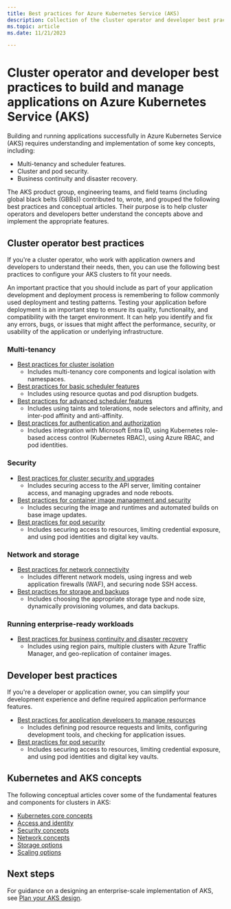 ```yaml
---
title: Best practices for Azure Kubernetes Service (AKS)
description: Collection of the cluster operator and developer best practices to build and manage applications in Azure Kubernetes Service (AKS)
ms.topic: article
ms.date: 11/21/2023

---
```


# Cluster operator and developer best practices to build and manage applications on Azure Kubernetes Service (AKS)

Building and running applications successfully in Azure Kubernetes Service (AKS) requires understanding and implementation of some key concepts, including:

* Multi-tenancy and scheduler features.
* Cluster and pod security.
* Business continuity and disaster recovery.

The AKS product group, engineering teams, and field teams (including global black belts (GBBs)) contributed to, wrote, and grouped the following best practices and conceptual articles. Their purpose is to help cluster operators and developers better understand the concepts above and implement the appropriate features.

## Cluster operator best practices

If you're a cluster operator, who work with application owners and developers to understand their needs, then, you can use the following best practices to configure your AKS clusters to fit your needs.

An important practice that you should include as part of your application development and deployment process is remembering to follow commonly used deployment and testing patterns. Testing your application before deployment is an important step to ensure its quality, functionality, and compatibility with the target environment. It can help you identify and fix any errors, bugs, or issues that might affect the performance, security, or usability of the application or underlying infrastructure.

### Multi-tenancy

* [Best practices for cluster isolation](operator-best-practices-cluster-isolation.md)
    * Includes multi-tenancy core components and logical isolation with namespaces.
* [Best practices for basic scheduler features](operator-best-practices-scheduler.md)
    * Includes using resource quotas and pod disruption budgets.
* [Best practices for advanced scheduler features](operator-best-practices-advanced-scheduler.md)
    * Includes using taints and tolerations, node selectors and affinity, and inter-pod affinity and anti-affinity.
* [Best practices for authentication and authorization](operator-best-practices-identity.md)
    * Includes integration with Microsoft Entra ID, using Kubernetes role-based access control (Kubernetes RBAC), using Azure RBAC, and pod identities.

### Security

* [Best practices for cluster security and upgrades](operator-best-practices-cluster-security.md)
    * Includes securing access to the API server, limiting container access, and managing upgrades and node reboots.
* [Best practices for container image management and security](operator-best-practices-container-image-management.md)
    * Includes securing the image and runtimes and automated builds on base image updates.
* [Best practices for pod security](developer-best-practices-pod-security.md)
    * Includes securing access to resources, limiting credential exposure, and using pod identities and digital key vaults.

### Network and storage

* [Best practices for network connectivity](operator-best-practices-network.md)
    * Includes different network models, using ingress and web application firewalls (WAF), and securing node SSH access.
* [Best practices for storage and backups](operator-best-practices-storage.md)
    * Includes choosing the appropriate storage type and node size, dynamically provisioning volumes, and data backups.

### Running enterprise-ready workloads

* [Best practices for business continuity and disaster recovery](operator-best-practices-multi-region.md)
    * Includes using region pairs, multiple clusters with Azure Traffic Manager, and geo-replication of container images.

## Developer best practices

If you're a developer or application owner, you can simplify your development experience and define required application performance features.

* [Best practices for application developers to manage resources](developer-best-practices-resource-management.md)
    * Includes defining pod resource requests and limits, configuring development tools, and checking for application issues.
* [Best practices for pod security](developer-best-practices-pod-security.md)
    * Includes securing access to resources, limiting credential exposure, and using pod identities and digital key vaults.

## Kubernetes and AKS concepts

The following conceptual articles cover some of the fundamental features and components for clusters in AKS:

* [Kubernetes core concepts](concepts-clusters-workloads.md)
* [Access and identity](concepts-identity.md)
* [Security concepts](concepts-security.md)
* [Network concepts](concepts-network.md)
* [Storage options](concepts-storage.md)
* [Scaling options](concepts-scale.md)

## Next steps

For guidance on a designing an enterprise-scale implementation of AKS, see [Plan your AKS design][plan-aks-design].

<!-- LINKS - internal -->
[plan-aks-design]: /azure/architecture/reference-architectures/containers/aks-start-here?toc=/azure/aks/toc.json&bc=/azure/aks/breadcrumb/toc.json
